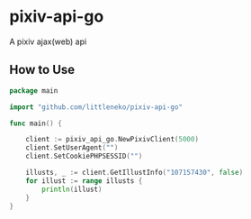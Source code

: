 # pixiv-api-go

A pixiv ajax(web) api

## How to Use

```go
package main

import "github.com/littleneko/pixiv-api-go"

func main() {

	client := pixiv_api_go.NewPixivClient(5000)
	client.SetUserAgent("")
	client.SetCookiePHPSESSID("")

	illusts, _ := client.GetIllustInfo("107157430", false)
	for illust := range illusts {
		println(illust)
	}
}

```
